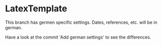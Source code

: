 # LatexTemplate

This branch has germen specific settings.
Dates, references, etc. will be in german.

Have a look at the commit 'Add german settings' to see the differences.
